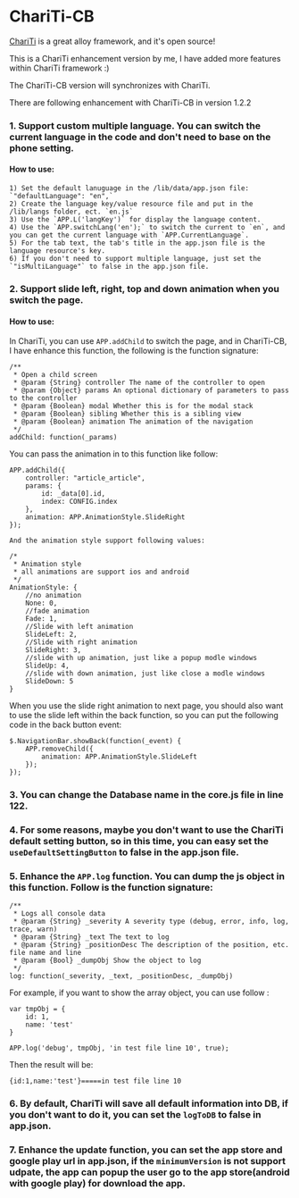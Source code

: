 ChariTi-CB
==========

[ChariTi](https://github.com/mcongrove/ChariTi) is a great alloy framework, and it's open source!

This is a ChariTi enhancement version by me, I have added more features within ChariTi framework :)

The ChariTi-CB version will synchronizes with ChariTi.

There are following enhancement with ChariTi-CB in version 1.2.2

### 1. Support custom multiple language. You can switch the current language in the code and don't need to base on the phone setting.

#### How to use:
    1) Set the default lanuguage in the /lib/data/app.json file:  `"defaultLanguage": "en",`
    2) Create the language key/value resource file and put in the /lib/langs folder, ect. `en.js`
    3) Use the `APP.L('langKey')` for display the language content.
    4) Use the `APP.switchLang('en');` to switch the current to `en`, and you can get the current language with `APP.CurrentLanguage`.
    5) For the tab text, the tab's title in the app.json file is the language resource's key.
    6) If you don't need to support multiple language, just set the `"isMultiLanguage"` to false in the app.json file.

### 2. Support slide left, right, top and down animation when you switch the page.

#### How to use:
In ChariTi, you can use `APP.addChild` to switch the page, and in ChariTi-CB, I have enhance this function, the following is the function signature:

    /**
     * Open a child screen
     * @param {String} controller The name of the controller to open
     * @param {Object} params An optional dictionary of parameters to pass to the controller
     * @param {Boolean} modal Whether this is for the modal stack
     * @param {Boolean} sibling Whether this is a sibling view
     * @param {Boolean} animation The animation of the navigation
     */
    addChild: function(_params)

You can pass the animation in to this function like follow:

    APP.addChild({
        controller: "article_article",
        params: {
            id: _data[0].id,
            index: CONFIG.index
        },
        animation: APP.AnimationStyle.SlideRight
    });

    And the animation style support following values:

    /*
     * Animation style
     * all animations are support ios and android
     */
    AnimationStyle: {
        //no animation
        None: 0,
        //fade animation
        Fade: 1,
        //Slide with left animation
        SlideLeft: 2,
        //Slide with right animation
        SlideRight: 3,
        //slide with up animation, just like a popup modle windows
        SlideUp: 4,
        //slide with down animation, just like close a modle windows
        SlideDown: 5
    }

When you use the slide right animation to next page, you should also want to use the slide left within the back function, so you can put the following code in the back button event:

    $.NavigationBar.showBack(function(_event) {
        APP.removeChild({
            animation: APP.AnimationStyle.SlideLeft
        });
    });

### 3. You can change the Database name in the core.js file in line 122.

### 4. For some reasons, maybe you don't want to use the ChariTi default setting button, so in this time, you can easy set the `useDefaultSettingButton` to false in the app.json file.

### 5. Enhance the `APP.log` function. You can dump the js object in this function. Follow is the function signature:

    /**
     * Logs all console data
     * @param {String} _severity A severity type (debug, error, info, log, trace, warn)
     * @param {String} _text The text to log
     * @param {String} _positionDesc The description of the position, etc. file name and line
     * @param {Bool} _dumpObj Show the object to log
     */
    log: function(_severity, _text, _positionDesc, _dumpObj)

For example, if you want to show the array object, you can use follow :

    var tmpObj = {
        id: 1,
        name: 'test'
    }

    APP.log('debug', tmpObj, 'in test file line 10', true);

Then the result will be:

    {id:1,name:'test'}=====in test file line 10

### 6. By default, ChariTi will save all default information into DB, if you don't want to do it, you can set the `logToDB` to false in app.json.

### 7. Enhance the update function, you can set the app store and google play url in app.json, if the `minimumVersion` is not support udpate, the app can popup the user go to the app store(android with google play) for download the app.























